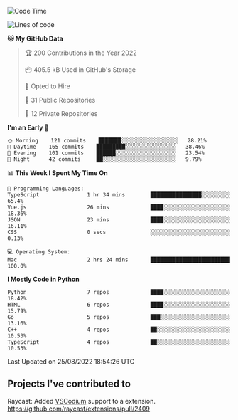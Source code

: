 <!--START_SECTION:waka-->
![Code Time](http://img.shields.io/badge/Code%20Time-115%20hrs%2050%20mins-blue)

![Lines of code](https://img.shields.io/badge/From%20Hello%20World%20I%27ve%20Written-990%20Thousand%20lines%20of%20code-blue)

**🐱 My GitHub Data** 

> 🏆 200 Contributions in the Year 2022
 > 
> 📦 405.5 kB Used in GitHub's Storage 
 > 
> 💼 Opted to Hire
 > 
> 📜 31 Public Repositories 
 > 
> 🔑 12 Private Repositories  
 > 
**I'm an Early 🐤** 

```text
🌞 Morning    121 commits    ███████░░░░░░░░░░░░░░░░░░   28.21% 
🌆 Daytime    165 commits    █████████░░░░░░░░░░░░░░░░   38.46% 
🌃 Evening    101 commits    ██████░░░░░░░░░░░░░░░░░░░   23.54% 
🌙 Night      42 commits     ██░░░░░░░░░░░░░░░░░░░░░░░   9.79%

```


📊 **This Week I Spent My Time On** 

```text
💬 Programming Languages: 
TypeScript               1 hr 34 mins        ████████████████░░░░░░░░░   65.4% 
Vue.js                   26 mins             ████░░░░░░░░░░░░░░░░░░░░░   18.36% 
JSON                     23 mins             ████░░░░░░░░░░░░░░░░░░░░░   16.11% 
CSS                      0 secs              ░░░░░░░░░░░░░░░░░░░░░░░░░   0.13%

💻 Operating System: 
Mac                      2 hrs 24 mins       █████████████████████████   100.0%

```

**I Mostly Code in Python** 

```text
Python                   7 repos             ████░░░░░░░░░░░░░░░░░░░░░   18.42% 
HTML                     6 repos             ████░░░░░░░░░░░░░░░░░░░░░   15.79% 
Go                       5 repos             ███░░░░░░░░░░░░░░░░░░░░░░   13.16% 
C++                      4 repos             ██░░░░░░░░░░░░░░░░░░░░░░░   10.53% 
TypeScript               4 repos             ██░░░░░░░░░░░░░░░░░░░░░░░   10.53%

```



 Last Updated on 25/08/2022 18:54:26 UTC
<!--END_SECTION:waka-->

## Projects I've contributed to
Raycast: Added [VSCodium](https://github.com/VSCodium/vscodium) support to a extension. https://github.com/raycast/extensions/pull/2409
